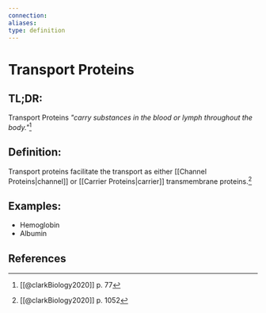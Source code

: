 ```yaml
---
connection:
aliases: 
type: definition
---
```


# Transport Proteins

## TL;DR:
Transport Proteins *"carry substances in the blood or lymph throughout the body."*[^1]

## Definition:
Transport proteins facilitate the transport as either [[Channel Proteins|channel]] or [[Carrier Proteins|carrier]] transmembrane proteins.[^2]

## Examples:
- Hemoglobin
- Albumin

## References

[^1]: [[@clarkBiology2020]] p. 77
[^2]: [[@clarkBiology2020]] p. 1052